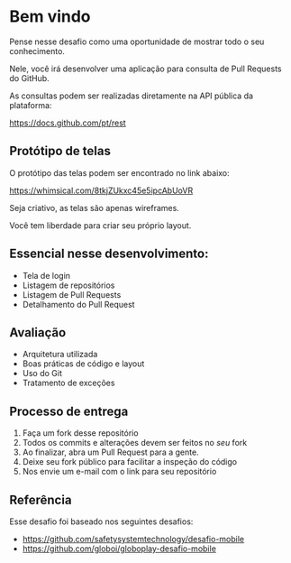 # Bem vindo

Pense nesse desafio como uma oportunidade de mostrar todo o seu conhecimento.

Nele, você irá desenvolver uma aplicação para consulta de Pull Requests do GitHub.

As consultas podem ser realizadas diretamente na API pública da plataforma:

https://docs.github.com/pt/rest

## Protótipo de telas

O protótipo das telas podem ser encontrado no link abaixo:

https://whimsical.com/8tkjZUkxc45e5ipcAbUoVR

Seja criativo, as telas são apenas wireframes.

Você tem liberdade para criar seu próprio layout.

## Essencial nesse desenvolvimento:

- Tela de login
- Listagem de repositórios
- Listagem de Pull Requests
- Detalhamento do Pull Request

## Avaliação

- Arquitetura utilizada
- Boas práticas de código e layout
- Uso do Git
- Tratamento de exceções

## Processo de entrega

1. Faça um fork desse repositório
1. Todos os commits e alterações devem ser feitos no *seu* fork
1. Ao finalizar, abra um Pull Request para a gente.
1. Deixe seu fork público para facilitar a inspeção do código
1. Nos envie um e-mail com o link para seu repositório

## Referência

Esse desafio foi baseado nos seguintes desafios:

- https://github.com/safetysystemtechnology/desafio-mobile
- https://github.com/globoi/globoplay-desafio-mobile
